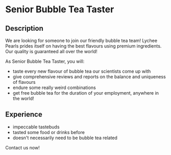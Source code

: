 # Senior Bubble Tea Taster

## Description

We are looking for someone to join our friendly bubble tea team! Lychee Pearls prides itself on having the best flavours using premium ingredients. Our quality is guaranteed all over the world!

As Senior Bubble Tea Taster, you will:
+ taste every new flavour of bubble tea our scientists come up with
+ give comprehensive reviews and reports on the balance and uniqueness of flavours
+ endure some really weird combinations
+ get free bubble tea for the duration of your employment, anywhere in the world!


## Experience

+ impeccable tastebuds
+ tasted some food or drinks before
+ doesn't necessarily need to be bubble tea related

Contact us now!

